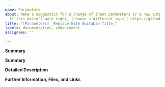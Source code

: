 ```yaml
---
name: Parameters
about: Make a suggestion for a change of input parameters or a new output to dpgen.
  If this doesn’t work right, [choose a different type]( https://github.com/deepmodeling/dpgen/issues/new/choose).
title: "[Parameters] _Replace With Suitable Title_"
labels: documentation, enhancement
assignees: ''

---
```


**Summary**

<!--Please provide a clear and concise description of what your request is.-->

**Summary**

<!--Please provide a brief and concise description of the suggested feature or change-->

**Detailed Description**

<!--Please explain how you would like to see dpgen enhanced. Specify your material system, and exactly what behaviors or properties you are looking for, or what specific problems this will solve. If possible, provide references to relevant background information like publications or web pages, and whether you are planning to implement the enhancement yourself or would like to participate in the implementation.-->

**Further Information, Files, and Links**

<!--Put any additional information here, attach relevant text or image files and URLs to external sites, e.g. relevant publications-->
